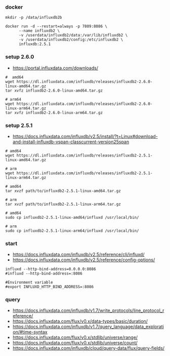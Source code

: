 

### docker
```shell
mkdir -p /data/influxdb2b

docker run -d --restart=always -p 7809:8086 \
      --name influxdb2 \
      -v /userdata/influxdb2/data:/var/lib/influxdb2 \
      -v /userdata/influxdb2/config:/etc/influxdb2 \
      influxdb:2.5.1
```

### setup 2.6.0
- https://portal.influxdata.com/downloads/
```shell
#  amd64
wget https://dl.influxdata.com/influxdb/releases/influxdb2-2.6.0-linux-amd64.tar.gz
tar xvfz influxdb2-2.6.0-linux-amd64.tar.gz

# arm64
wget https://dl.influxdata.com/influxdb/releases/influxdb2-2.6.0-linux-arm64.tar.gz
tar xvfz influxdb2-2.6.0-linux-arm64.tar.gz
```

### setup 2.5.1
- https://docs.influxdata.com/influxdb/v2.5/install/?t=Linux#download-and-install-influxdb-vspan-classcurrent-version25span
```shell
# amd64
wget https://dl.influxdata.com/influxdb/releases/influxdb2-2.5.1-linux-amd64.tar.gz

# arm
wget https://dl.influxdata.com/influxdb/releases/influxdb2-2.5.1-linux-arm64.tar.gz

# amd64
tar xvzf path/to/influxdb2-2.5.1-linux-amd64.tar.gz

# arm
tar xvzf path/to/influxdb2-2.5.1-linux-arm64.tar.gz

# amd64
sudo cp influxdb2-2.5.1-linux-amd64/influxd /usr/local/bin/

# arm
sudo cp influxdb2-2.5.1-linux-arm64/influxd /usr/local/bin/

```

### start
- https://docs.influxdata.com/influxdb/v2.5/reference/cli/influxd/
- https://docs.influxdata.com/influxdb/v2.5/reference/config-options/
```shell
influxd --http-bind-address=0.0.0.0:8086
#influxd --http-bind-address=:8086

#Environment variable
#export INFLUXD_HTTP_BIND_ADDRESS=:8086

```


### query
- https://docs.influxdata.com/influxdb/v1.7/write_protocols/line_protocol_reference/
- https://docs.influxdata.com/flux/v0.x/data-types/basic/duration/
- https://docs.influxdata.com/influxdb/v1.7/query_language/data_exploration/#time-syntax
- https://docs.influxdata.com/flux/v0.x/stdlib/universe/range/
- https://docs.influxdata.com/flux/v0.x/stdlib/universe/count/
- https://docs.influxdata.com/influxdb/cloud/query-data/flux/query-fields/

